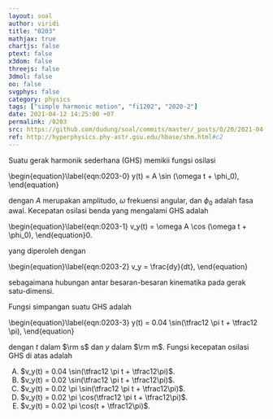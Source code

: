 ```yaml
---
layout: soal
author: viridi
title: "0203"
mathjax: true
chartjs: false
ptext: false
x3dom: false
threejs: false
3dmol: false
oo: false
svgphys: false
category: physics
tags: ["simple harmonic motion", "fi1202", "2020-2"]
date: 2021-04-12 14:25:00 +07
permalink: /0203
src: https://github.com/dudung/soal/commits/master/_posts/0/20/2021-04-12-simple-harmonic-motion-2.md
ref: http://hyperphysics.phy-astr.gsu.edu/hbase/shm.html#c2
---
```

Suatu gerak harmonik sederhana (GHS) memikii fungsi osilasi

\begin{equation}\label{eqn:0203-0}
y(t) = A \sin (\omega t + \phi_0),
\end{equation}

dengan $A$ merupakan amplitudo, $\omega$ frekuensi angular, dan $\phi_0$ adalah fasa awal. Kecepatan osilasi benda yang mengalami GHS adalah

\begin{equation}\label{eqn:0203-1}
v_y(t) = \omega A \cos (\omega t + \phi_0),
\end{equation}0.

yang diperoleh dengan

\begin{equation}\label{eqn:0203-2}
v_y = \frac{dy}{dt},
\end{equation}

sebagaimana hubungan antar besaran-besaran kinematika pada gerak satu-dimensi.

Fungsi simpangan suatu GHS adalah

\begin{equation}\label{eqn:0203-3}
y(t) = 0.04 \sin(\tfrac12 \pi t + \tfrac12 \pi),
\end{equation}

dengan $t$ dalam $\rm s$ dan $y$ dalam $\rm m$. Fungsi kecepatan osilasi GHS di atas adalah

<ol type="A">
<li>$v_y(t) = 0.04 \sin(\tfrac12 \pi t + \tfrac12\pi)$.
<li>$v_y(t) = 0.02 \sin(\tfrac12 \pi t + \tfrac12\pi)$.
<li>$v_y(t) = 0.02 \pi \sin(\tfrac12 \pi t + \tfrac12\pi)$.
<li>$v_y(t) = 0.02 \pi \cos(\tfrac12 \pi t + \tfrac12\pi)$.
<li>$v_y(t) = 0.02 \pi \cos(t + \tfrac12\pi)$.
